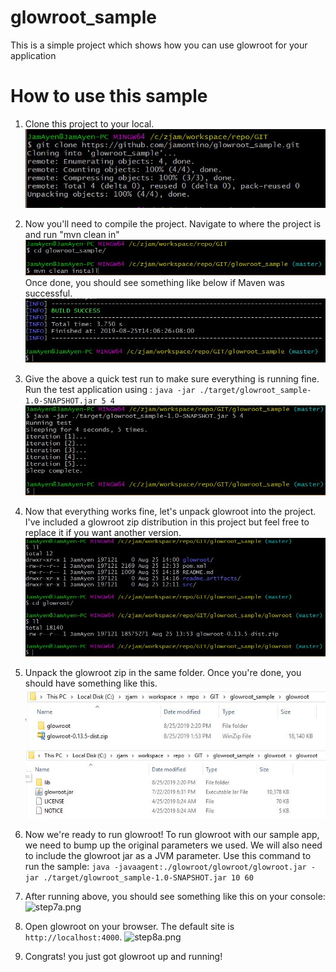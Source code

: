# glowroot_sample

This is a simple project which shows how you can use glowroot for your application 

# How to use this sample

1. Clone this project to your local.
![step1a.png](./readme_artifacts/1a.png )

2. Now you'll need to compile the project. Navigate to where the project is and run "mvn clean in"
![step2a.png](./readme_artifacts/2a.png )
Once done, you should see something like below if Maven was successful.
![step2b.png](./readme_artifacts/2b.png )

3. Give the above a quick test run to make sure everything is running fine.
Run the test application using :
`java -jar ./target/glowroot_sample-1.0-SNAPSHOT.jar 5 4`
![step3a.png](./readme_artifacts/3a.png )

4. Now that everything works fine, let's unpack glowroot into the project.
I've included a glowroot zip distribution in this project but feel free to replace it if you want another version.
![step4a.png](./readme_artifacts/4a.png )

5. Unpack the glowroot zip in the same folder.
Once you're done, you should have something like this.
![step5a.png](./readme_artifacts/5a.png ) 
![step5b.png](./readme_artifacts/5b.png )

6. Now we're ready to run glowroot!
To run glowroot with our sample app, we need to bump up the original parameters we used.
We will also need to include the glowroot jar as a JVM parameter.
Use this command to run the sample:
```java -javaagent:./glowroot/glowroot/glowroot.jar -jar ./target/glowroot_sample-1.0-SNAPSHOT.jar 10 60```

7. After running above, you should see something like this on your console:
![step7a.png](./readme_artifacts/7a.png )

8. Open glowroot on your browser. The default site is `http://localhost:4000`.
![step8a.png](./readme_artifacts/8a.png )

9. Congrats! you just got glowroot up and running!